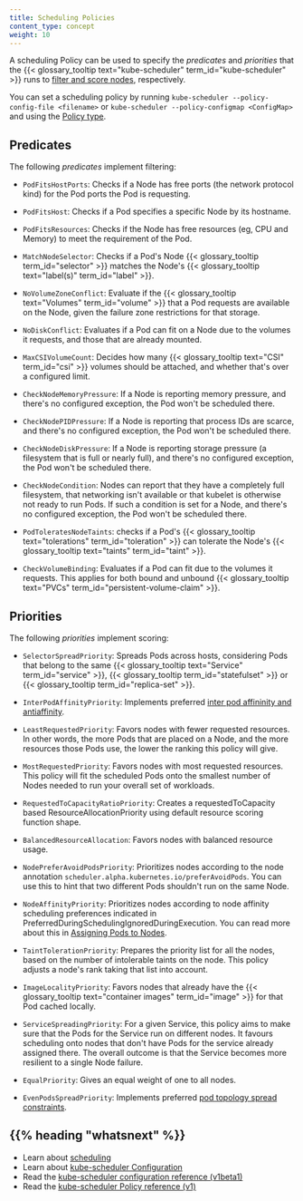 ```yaml
---
title: Scheduling Policies
content_type: concept
weight: 10
---
```


<!-- overview -->

A scheduling Policy can be used to specify the *predicates* and *priorities*
that the {{< glossary_tooltip text="kube-scheduler" term_id="kube-scheduler" >}}
runs to [filter and score nodes](/docs/concepts/scheduling-eviction/kube-scheduler/#kube-scheduler-implementation),
respectively.

You can set a scheduling policy by running
`kube-scheduler --policy-config-file <filename>` or
`kube-scheduler --policy-configmap <ConfigMap>`
and using the [Policy type](/docs/reference/config-api/kube-scheduler-policy-config.v1/).

<!-- body -->

## Predicates

The following *predicates* implement filtering:

- `PodFitsHostPorts`: Checks if a Node has free ports (the network protocol kind)
  for the Pod ports the Pod is requesting.

- `PodFitsHost`: Checks if a Pod specifies a specific Node by its hostname.

- `PodFitsResources`: Checks if the Node has free resources (eg, CPU and Memory)
  to meet the requirement of the Pod.

- `MatchNodeSelector`: Checks if a Pod's Node {{< glossary_tooltip term_id="selector" >}}
   matches the Node's {{< glossary_tooltip text="label(s)" term_id="label" >}}.

- `NoVolumeZoneConflict`: Evaluate if the {{< glossary_tooltip text="Volumes" term_id="volume" >}}
  that a Pod requests are available on the Node, given the failure zone restrictions for
  that storage.

- `NoDiskConflict`: Evaluates if a Pod can fit on a Node due to the volumes it requests,
   and those that are already mounted.

- `MaxCSIVolumeCount`: Decides how many {{< glossary_tooltip text="CSI" term_id="csi" >}}
  volumes should be attached, and whether that's over a configured limit.

- `CheckNodeMemoryPressure`: If a Node is reporting memory pressure, and there's no
  configured exception, the Pod won't be scheduled there.

- `CheckNodePIDPressure`: If a Node is reporting that process IDs are scarce, and
  there's no configured exception, the Pod won't be scheduled there.

- `CheckNodeDiskPressure`: If a Node is reporting storage pressure (a filesystem that
   is full or nearly full), and there's no configured exception, the Pod won't be
   scheduled there.

- `CheckNodeCondition`: Nodes can report that they have a completely full filesystem,
  that networking isn't available or that kubelet is otherwise not ready to run Pods.
  If such a condition is set for a Node, and there's no configured exception, the Pod
  won't be scheduled there.

- `PodToleratesNodeTaints`: checks if a Pod's {{< glossary_tooltip text="tolerations" term_id="toleration" >}}
  can tolerate the Node's {{< glossary_tooltip text="taints" term_id="taint" >}}.

- `CheckVolumeBinding`: Evaluates if a Pod can fit due to the volumes it requests.
  This applies for both bound and unbound
  {{< glossary_tooltip text="PVCs" term_id="persistent-volume-claim" >}}.

## Priorities

The following *priorities* implement scoring:

- `SelectorSpreadPriority`: Spreads Pods across hosts, considering Pods that
   belong to the same {{< glossary_tooltip text="Service" term_id="service" >}},
   {{< glossary_tooltip term_id="statefulset" >}} or
   {{< glossary_tooltip term_id="replica-set" >}}.

- `InterPodAffinityPriority`: Implements preferred
  [inter pod affininity and antiaffinity](/docs/concepts/scheduling-eviction/assign-pod-node/#inter-pod-affinity-and-anti-affinity).

- `LeastRequestedPriority`: Favors nodes with fewer requested resources. In other
  words, the more Pods that are placed on a Node, and the more resources those
  Pods use, the lower the ranking this policy will give.

- `MostRequestedPriority`: Favors nodes with most requested resources. This policy
  will fit the scheduled Pods onto the smallest number of Nodes needed to run your
  overall set of workloads.

- `RequestedToCapacityRatioPriority`: Creates a requestedToCapacity based ResourceAllocationPriority using default resource scoring function shape.

- `BalancedResourceAllocation`: Favors nodes with balanced resource usage.

- `NodePreferAvoidPodsPriority`: Prioritizes nodes according to the node annotation
  `scheduler.alpha.kubernetes.io/preferAvoidPods`. You can use this to hint that
  two different Pods shouldn't run on the same Node.

- `NodeAffinityPriority`: Prioritizes nodes according to node affinity scheduling
   preferences indicated in PreferredDuringSchedulingIgnoredDuringExecution.
   You can read more about this in [Assigning Pods to Nodes](/docs/concepts/scheduling-eviction/assign-pod-node/).

- `TaintTolerationPriority`: Prepares the priority list for all the nodes, based on
  the number of intolerable taints on the node. This policy adjusts a node's rank
  taking that list into account.

- `ImageLocalityPriority`: Favors nodes that already have the
  {{< glossary_tooltip text="container images" term_id="image" >}} for that
  Pod cached locally.

- `ServiceSpreadingPriority`: For a given Service, this policy aims to make sure that
  the Pods for the Service run on different nodes. It favours scheduling onto nodes
  that don't have Pods for the service already assigned there. The overall outcome is
  that the Service becomes more resilient to a single Node failure.

- `EqualPriority`: Gives an equal weight of one to all nodes.

- `EvenPodsSpreadPriority`: Implements preferred
  [pod topology spread constraints](/docs/concepts/workloads/pods/pod-topology-spread-constraints/).

## {{% heading "whatsnext" %}}

* Learn about [scheduling](/docs/concepts/scheduling-eviction/kube-scheduler/)
* Learn about [kube-scheduler Configuration](/docs/reference/scheduling/config/)
* Read the [kube-scheduler configuration reference (v1beta1)](/docs/reference/config-api/kube-scheduler-config.v1beta1)
* Read the [kube-scheduler Policy reference (v1)](/docs/reference/config-api/kube-scheduler-policy-config.v1/)

